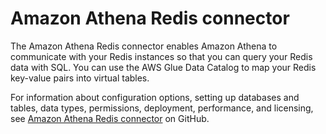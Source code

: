 # Amazon Athena Redis connector<a name="athena-prebuilt-data-connectors-redis"></a>

The Amazon Athena Redis connector enables Amazon Athena to communicate with your Redis instances so that you can query your Redis data with SQL\. You can use the AWS Glue Data Catalog to map your Redis key\-value pairs into virtual tables\.

For information about configuration options, setting up databases and tables, data types, permissions, deployment, performance, and licensing, see [Amazon Athena Redis connector](https://github.com/awslabs/aws-athena-query-federation/tree/master/athena-redis) on GitHub\.